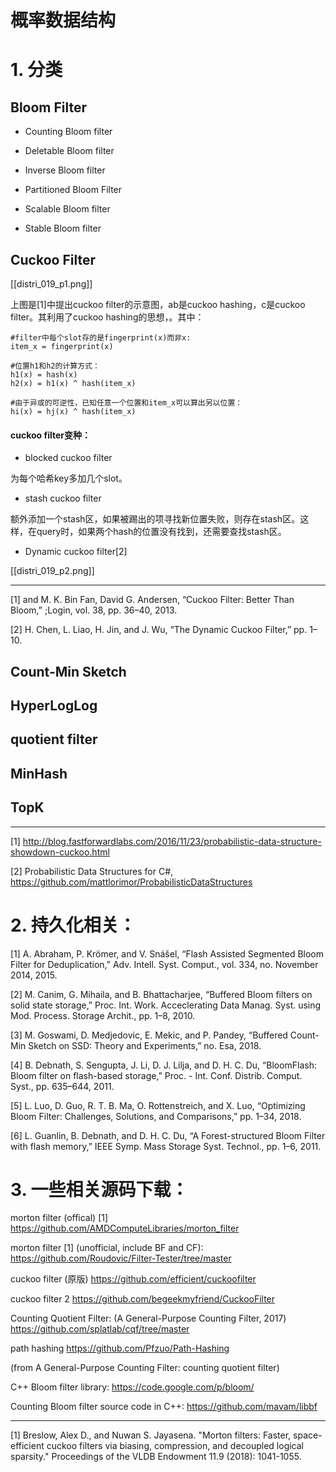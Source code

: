 # 概率数据结构
# 1. 分类
## Bloom Filter

* Counting Bloom filter

* Deletable Bloom filter

* Inverse Bloom filter

* Partitioned Bloom Filter

* Scalable Bloom filter

* Stable Bloom filter

## Cuckoo Filter

[[distri_019_p1.png]]

上图是[1]中提出cuckoo filter的示意图，ab是cuckoo hashing，c是cuckoo filter。其利用了cuckoo hashing的思想，。其中：

~~~
#filter中每个slot存的是fingerprint(x)而非x:
item_x = fingerprint(x)

#位置h1和h2的计算方式：
h1(x) = hash(x)
h2(x) = h1(x) ^ hash(item_x)

#由于异或的可逆性，已知任意一个位置和item_x可以算出另以位置：
hi(x) = hj(x) ^ hash(item_x)
~~~

#### cuckoo filter变种：

* blocked cuckoo filter

为每个哈希key多加几个slot。

* stash cuckoo filter

额外添加一个stash区，如果被踢出的项寻找新位置失败，则存在stash区。这样，在query时，如果两个hash的位置没有找到，还需要查找stash区。

* Dynamic cuckoo filter[2]

[[distri_019_p2.png]]

---

[1] and M. K. Bin Fan, David G. Andersen, “Cuckoo Filter: Better Than Bloom,” ;Login, vol. 38, pp. 36–40, 2013.

[2] H. Chen, L. Liao, H. Jin, and J. Wu, “The Dynamic Cuckoo Filter,” pp. 1–10.

## Count-Min Sketch

## HyperLogLog

## quotient filter

## MinHash

## TopK

---

[1] http://blog.fastforwardlabs.com/2016/11/23/probabilistic-data-structure-showdown-cuckoo.html

[2] Probabilistic Data Structures for C#, https://github.com/mattlorimor/ProbabilisticDataStructures

# 2. 持久化相关：


[1] A. Abraham, P. Krömer, and V. Snášel, “Flash Assisted Segmented Bloom Filter for Deduplication,” Adv. Intell. Syst. Comput., vol. 334, no. November 2014, 2015.

[2] M. Canim, G. Mihaila, and B. Bhattacharjee, “Buffered Bloom filters on solid state storage,” Proc. Int. Work. Acceclerating Data Manag. Syst. using Mod. Process. Storage Archit., pp. 1–8, 2010.

[3] M. Goswami, D. Medjedovic, E. Mekic, and P. Pandey, “Buffered Count-Min Sketch on SSD: Theory and Experiments,” no. Esa, 2018.

[4] B. Debnath, S. Sengupta, J. Li, D. J. Lilja, and D. H. C. Du, “BloomFlash: Bloom filter on flash-based storage,” Proc. - Int. Conf. Distrib. Comput. Syst., pp. 635–644, 2011.

[5] L. Luo, D. Guo, R. T. B. Ma, O. Rottenstreich, and X. Luo, “Optimizing Bloom Filter: Challenges, Solutions, and Comparisons,” pp. 1–34, 2018.

[6] L. Guanlin, B. Debnath, and D. H. C. Du, “A Forest-structured Bloom Filter with flash memory,” IEEE Symp. Mass Storage Syst. Technol., pp. 1–6, 2011.

# 3. 一些相关源码下载：
morton filter (offical) [1]
https://github.com/AMDComputeLibraries/morton_filter

morton filter [1]  (unofficial, include BF and CF): https://github.com/Roudovic/Filter-Tester/tree/master

cuckoo filter (原版) https://github.com/efficient/cuckoofilter

cuckoo filter 2 https://github.com/begeekmyfriend/CuckooFilter

Counting Quotient Filter: (A General-Purpose Counting Filter, 2017)  https://github.com/splatlab/cqf/tree/master

path hashing https://github.com/Pfzuo/Path-Hashing

(from A General-Purpose Counting Filter: counting quotient filter)

C++ Bloom filter library: https://code.google.com/p/bloom/

Counting Bloom filter source code in C++:   https://github.com/mavam/libbf

---
[1] Breslow, Alex D., and Nuwan S. Jayasena. "Morton filters: Faster, space-efficient cuckoo filters via biasing, compression, and decoupled logical sparsity." Proceedings of the VLDB Endowment 11.9 (2018): 1041-1055.


